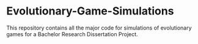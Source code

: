 # Evolutionary-Game-Simulations

This repository contains all the major code for simulations of evolutionary games for a Bachelor Research Dissertation Project.
